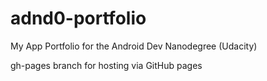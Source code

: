 # adnd0-portfolio

My App Portfolio for the Android Dev Nanodegree (Udacity)

gh-pages branch for hosting via GitHub pages
